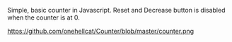 Simple, basic counter in Javascript.
Reset and Decrease button is disabled when the counter is at 0.

https://github.com/onehellcat/Counter/blob/master/counter.png

